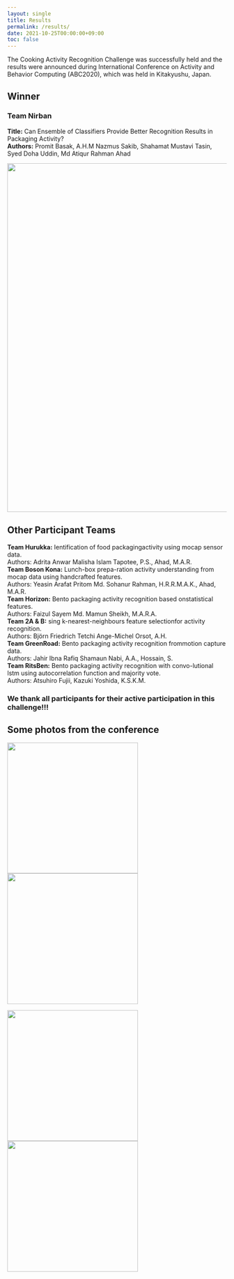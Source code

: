 ```yaml
---
layout: single
title: Results
permalink: /results/
date: 2021-10-25T00:00:00+09:00
toc: false
---
```

 
The Cooking Activity Recognition Challenge was successfully held and the results were announced during International Conference on Activity and Behavior Computing (ABC2020), which was held in Kitakyushu, Japan.


<h2>Winner</h2>
<h3>Team Nirban</h3>
<div><b>Title:</b> Can Ensemble of Classifiers Provide Better Recognition Results in Packaging Activity?</div>
<div><b>Authors:</b> Promit Basak, A.H.M Nazmus Sakib, Shahamat Mustavi Tasin, Syed Doha Uddin, Md Atiqur Rahman Ahad</div>

<p float="left">
  <img src="/bento2021/assets/images/winner.png" width="800" />
</p>

<h2>Other Participant Teams</h2>
<div><b>Team Hurukka:</b> Ientification of food packagingactivity using mocap sensor data.</div>
<div>Authors: Adrita Anwar Malisha Islam Tapotee, P.S., Ahad, M.A.R.</div>

<div><b>Team Boson Kona:</b> Lunch-box prepa-ration activity understanding from mocap data using handcrafted features.</div>
<div>Authors: Yeasin Arafat Pritom Md. Sohanur Rahman, H.R.R.M.A.K., Ahad, M.A.R.</div>

<div><b>Team Horizon:</b> Bento packaging activity recognition based onstatistical features.</div>
<div>Authors: Faizul Sayem Md. Mamun Sheikh, M.A.R.A.</div>

<div><b>Team 2A & B:</b> sing k-nearest-neighbours feature selectionfor activity recognition.</div>
<div>Authors: Björn Friedrich Tetchi Ange-Michel Orsot, A.H.</div>

<div><b>Team GreenRoad:</b> Bento packaging activity recognition frommotion capture data.</div>
<div>Authors: Jahir Ibna Rafiq Shamaun Nabi, A.A., Hossain, S.</div>

<div><b>Team RitsBen:</b> Bento packaging activity recognition with convo-lutional lstm using autocorrelation function and majority vote.</div>
<div>Authors: Atsuhiro Fujii, Kazuki Yoshida, K.S.K.M.</div>

<h3>
    We thank all participants for their active participation in this challenge!!!
</h3>

<h2>Some photos from the conference</h2>

<p float="left">
  <img src="/bento2021/assets/images/2021-10-22-1.png" width="300" />
  <img src="/bento2021/assets/images/2021-10-22-2.png" width="300" />
</p>

<p float="left">
  <img src="/bento2021/assets/images/2021-10-22-3.png" width="300" />
  <img src="/bento2021/assets/images/2021-10-22-4.png" width="300" />
</p>

